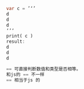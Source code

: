 ```dart
var c = ’‘’ 
d
d
d
‘’‘
print( c )
result:
d
d
d
```
```dart
== 可直接判断数值和类型是否相等。
和js的 == 不一样
== 相当于js 的


```
<!--stackedit_data:
eyJoaXN0b3J5IjpbMjk2MTM5NTk2XX0=
-->